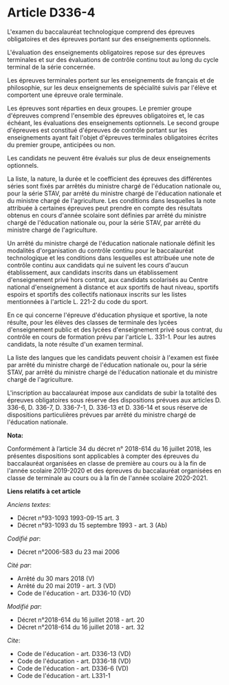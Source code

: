 # Article D336-4

L'examen du baccalauréat technologique comprend des épreuves obligatoires et des épreuves portant sur des enseignements
optionnels. 

L'évaluation des enseignements obligatoires repose sur des épreuves terminales et sur des évaluations de contrôle continu
tout au long du cycle terminal de la série concernée. 

Les épreuves terminales portent sur les enseignements de français et de philosophie, sur les deux enseignements de spécialité
suivis par l'élève et comportent une épreuve orale terminale. 

Les épreuves sont réparties en deux groupes. Le premier groupe d'épreuves comprend l'ensemble des épreuves obligatoires et,
le cas échéant, les évaluations des enseignements optionnels. Le second groupe d'épreuves est constitué d'épreuves de
contrôle portant sur les enseignements ayant fait l'objet d'épreuves terminales obligatoires écrites du premier groupe,
anticipées ou non. 

Les candidats ne peuvent être évalués sur plus de deux enseignements optionnels. 

La liste, la nature, la durée et le coefficient des épreuves des différentes séries sont fixés par arrêtés du     ministre
chargé de l'éducation nationale ou, pour la série STAV, par arrêté du     ministre chargé de l'éducation nationale et du
ministre chargé de l'agriculture. Les conditions dans lesquelles la note attribuée à certaines épreuves peut prendre en
compte des résultats obtenus en cours d'année scolaire sont définies par arrêté du     ministre chargé de l'éducation
nationale ou, pour la série STAV, par arrêté du ministre chargé de l'agriculture. 

Un arrêté du     ministre chargé de l'éducation nationale nationale définit les modalités d'organisation du contrôle continu
pour le baccalauréat technologique et les conditions dans lesquelles est attribuée une note de contrôle continu aux candidats
qui ne suivent les cours d'aucun établissement, aux candidats inscrits dans un établissement d'enseignement privé hors
contrat, aux candidats scolarisés au Centre national d'enseignement à distance et aux sportifs de haut niveau, sportifs
espoirs et sportifs des collectifs nationaux inscrits sur les listes mentionnées à l'article L. 221-2 du code du sport. 

En ce qui concerne l'épreuve d'éducation physique et sportive, la note résulte, pour les élèves des classes de terminale des
lycées d'enseignement public et des lycées d'enseignement privé sous contrat, du contrôle en cours de formation prévu par
l'article L. 331-1. Pour les autres candidats, la note résulte d'un examen terminal. 

La liste des langues que les candidats peuvent choisir à l'examen est fixée par arrêté du     ministre chargé de l'éducation
nationale ou, pour la série STAV, par arrêté du     ministre chargé de l'éducation nationale et du ministre chargé de
l'agriculture. 

L'inscription au baccalauréat impose aux candidats de subir la totalité des épreuves obligatoires sous réserve des
dispositions prévues aux articles D. 336-6, D. 336-7, D. 336-7-1, D. 336-13 et D. 336-14 et sous réserve de dispositions
particulières prévues par arrêté du     ministre chargé de l'éducation nationale.

**Nota:**

Conformément à l’article 34 du décret n° 2018-614 du 16 juillet 2018, les présentes dispositions sont applicables à compter
des épreuves du baccalauréat organisées en classe de première au cours ou à la fin de l'année scolaire 2019-2020 et des
épreuves du baccalauréat organisées en classe de terminale au cours ou à la fin de l'année scolaire 2020-2021.

**Liens relatifs à cet article**

_Anciens textes_:

  - Décret n°93-1093 1993-09-15 art. 3
  - Décret n°93-1093 du 15 septembre 1993 - art. 3 (Ab)

_Codifié par_:

  - Décret n°2006-583 du 23 mai 2006

_Cité par_:

  - Arrêté du 30 mars 2018 (V)
  - Arrêté du 20 mai 2019 - art. 3 (VD)
  - Code de l'éducation - art. D336-10 (VD)

_Modifié par_:

  - Décret n°2018-614 du 16 juillet 2018 - art. 20
  - Décret n°2018-614 du 16 juillet 2018 - art. 32

_Cite_:

  - Code de l'éducation - art. D336-13 (VD)
  - Code de l'éducation - art. D336-18 (VD)
  - Code de l'éducation - art. D336-6 (VD)
  - Code de l'éducation - art. L331-1
